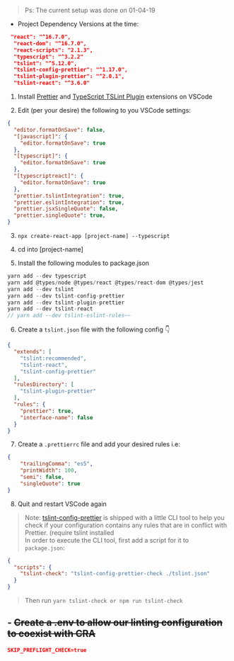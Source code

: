 > Ps: The current setup was done on 01-04-19

- Project Dependency Versions at the time:
```json
 "react": "^16.7.0",
  "react-dom": "^16.7.0",
  "react-scripts": "2.1.3",
  "typescript": "^3.2.2"
  "tslint": "^5.12.0",
  "tslint-config-prettier": "^1.17.0",
  "tslint-plugin-prettier": "^2.0.1",
  "tslint-react": "^3.6.0"
  ```

1. Install [Prettier](https://marketplace.visualstudio.com/items?itemName=esbenp.prettier-vscode) and [TypeScript TSLint Plugin](https://marketplace.visualstudio.com/items?itemName=ms-vscode.vscode-typescript-tslint-plugin)   extensions on VSCode 

2. Edit (per your desire) the following to you VSCode settings:
```json
{
  "editor.formatOnSave": false,
  "[javascript]": {
    "editor.formatOnSave": true
  },
  "[typescript]": {
    "editor.formatOnSave": true
  },
  "[typescriptreact]": {
    "editor.formatOnSave": true
  },
  "prettier.tslintIntegration": true,
  "prettier.eslintIntegration": true,
  "prettier.jsxSingleQuote": false,
  "prettier.singleQuote": true,
}
```

3. `npx create-react-app [project-name] --typescript`

4. cd into [project-name]

5. Install the following modules to package.json
  ```javascript
  yarn add --dev typescript 
  yarn add @types/node @types/react @types/react-dom @types/jest
  yarn add --dev tslint
  yarn add --dev tslint-config-prettier
  yarn add --dev tslint-plugin-prettier
  yarn add --dev tslint-react
  // yarn add --dev tslint-eslint-rules~~
  ```

6. Create a `tslint.json` file with the following config 👇
```json
{
  "extends": [
    "tslint:recommended",
    "tslint-react",
    "tslint-config-prettier"
  ],
  "rulesDirectory": [
    "tslint-plugin-prettier"
  ],
  "rules": {
    "prettier": true,
    "interface-name": false
  }
}
```

7. Create a `.prettierrc` file and add your desired rules i.e:
```json
{
    "trailingComma": "es5",
    "printWidth": 100,
    "semi": false,
    "singleQuote": true
}
  ```

8. Quit and restart VSCode again

> Note:
[tslint-config-prettier](https://www.npmjs.com/package/tslint-config-prettier) is shipped with a little CLI tool to help you check if your configuration contains any rules that are in conflict with Prettier. (require tslint installed <br/> 
In order to execute the CLI tool, first add a script for it to `package.json`:

```json
{
  "scripts": {
    "tslint-check": "tslint-config-prettier-check ./tslint.json"
  }
}
```

> Then run `yarn tslint-check or npm run tslint-check`

## - ~~Create a .env to allow our linting configuration to coexist with CRA~~
```json
SKIP_PREFLIGHT_CHECK=true
```